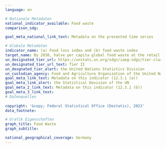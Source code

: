 ```yaml
---
language: en    

# Nationale Metadaten    
national_indicator_available: Food waste    
comparison_sdg:     

goal_meta_national_link_text: Metadata on the presented time series    

# Globale Metadaten    
indicator_name: (a) Food loss index and (b) food waste index    
target_name: By 2030, halve per capita global food waste at the retail and consumer levels and reduce food losses along production and supply chains, including post-harvest losses    
un_designated_tier_url: https://unstats.un.org/sdgs/iaeg-sdgs/tier-classification/    
un_designated_tier_url_text: Tier II    
un_desgnated_tier_alert: the United Nations Statistics Division    
un_custodian_agency: Food and Agriculture Organization of the United Nations (FAO)<br>United Nations Environment Programme (UNEP)    
goal_meta_link_text: Metadata on this indicator (12.3.1 (a))    
goal_meta_link_alert: the Statistical Devision of the UN    
goal_meta_2_link_text: Metadata on this indicator (12.3.1 (b))    
goal_meta_3_link_text:         
# Datenquellen    
    
copyright: '&copy; Federal Statistical Office (Destatis), 2023'    
data_footnote:     

# Grafik Eigenschaften    
graph_title: Food Waste
graph_subtitle:     

national_geographical_coverage: Germany    
---
```


<span></span>